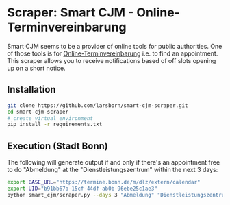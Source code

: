 # Scraper: Smart CJM - Online-Terminvereinbarung

Smart CJM seems to be a provider of online tools for public authorities. One of those tools is for
[Online-Terminvereinbarung](https://smart-cjm.com/public-authorities/online-terminvereinbarung/) i.e. to find an
appointment. This scraper allows you to receive notifications based of off slots opening up on a short notice.

## Installation

```bash
git clone https://github.com/larsborn/smart-cjm-scraper.git
cd smart-cjm-scraper
# create virtual environment
pip install -r requirements.txt
```

## Execution (Stadt Bonn)

The following will generate output if and only if there's an appointment free to do "Abmeldung" at the
"Dienstleistungszentrum" within the next 3 days:

```bash
export BASE_URL="https://termine.bonn.de/m/dlz/extern/calendar"
export UID="b91bb67b-15cf-44df-ab0b-96ebe25c1ae3"
python smart_cjm/scraper.py --days 3 "Abmeldung" "Dienstleistungszentrum"
```
